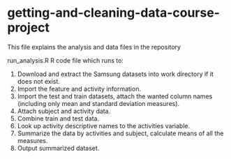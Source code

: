 # getting-and-cleaning-data-course-project

This file explains the analysis and data files in the repository

run_analysis.R
R code file which runs to:
1. Download and extract the Samsung datasets into work directory if it does not exist.
2. Import the feature and activity information.
3. Import the test and train datasets, attach the wanted column names (including only mean and standard deviation measures).
4. Attach subject and activity data.
5. Combine train and test data.
6. Look up activity descriptive names to the activities variable.
7. Summarize the data by activities and subject, calculate means of all the measures.
8. Output summarized dataset.


